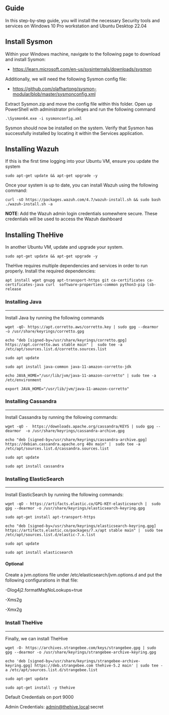 ## Guide
In this step-by-step guide, you will install the necessary Security tools and services on Windows 10 Pro workstation and Ubuntu Desktop 22.04 
## Install Sysmon
Within your Windows machine, navigate to the following page to download and install Sysmon:

- https://learn.microsoft.com/en-us/sysinternals/downloads/sysmon

Additionally, we will need the following Sysmon config file:

- https://github.com/olafhartong/sysmon-modular/blob/master/sysmonconfig.xml

Extract Sysmon.zip and move the config file within this folder. 
Open up PowerShell with administrator privileges and run the following command

```.\Sysmon64.exe -i sysmonconfig.xml```

Sysmon should now be installed on the system. Verify that Sysmon has successfully installed  by locating it within the Services application.
## Installing Wazuh
If this is the first time logging into your Ubuntu VM, ensure you update the system

```sudo apt-get update && apt-get upgrade -y``` 

Once your system is up to date, you can install Wazuh using the following command: 

```curl -sO https://packages.wazuh.com/4.7/wazuh-install.sh && sudo bash ./wazuh-install.sh -a```

**NOTE**: Add the Wazuh admin login credentials somewhere secure. These credentials will be used to access the Wazuh dashboard
## Installing TheHive
In another Ubuntu VM, update and upgrade your system.

```sudo apt-get update && apt-get upgrade -y```

TheHive requires multiple dependencies and services in order to run properly. Install the required dependencies:

```apt install wget gnupg apt-transport-https git ca-certificates ca-certificates-java curl  software-properties-common python3-pip lsb-release```

### Installing Java
---
Install Java by running the following commands

```wget -qO- https://apt.corretto.aws/corretto.key | sudo gpg --dearmor  -o /usr/share/keyrings/corretto.gpg```

```echo "deb [signed-by=/usr/share/keyrings/corretto.gpg] https://apt.corretto.aws stable main" |  sudo tee -a /etc/apt/sources.list.d/corretto.sources.list```

```sudo apt update```

```sudo apt install java-common java-11-amazon-corretto-jdk```

```echo JAVA_HOME="/usr/lib/jvm/java-11-amazon-corretto" | sudo tee -a /etc/environment``` 

```export JAVA_HOME="/usr/lib/jvm/java-11-amazon-corretto"```

### Installing Cassandra
---
Install Cassandra by running the following commands:

```wget -qO -  https://downloads.apache.org/cassandra/KEYS | sudo gpg --dearmor  -o /usr/share/keyrings/cassandra-archive.gpg```

```echo "deb [signed-by=/usr/share/keyrings/cassandra-archive.gpg] https://debian.cassandra.apache.org 40x main" |  sudo tee -a /etc/apt/sources.list.d/cassandra.sources.list```

```sudo apt update```

```sudo apt install cassandra```
### Installing ElasticSearch
---
Install ElasticSearch by running the following commands:

```wget -qO - https://artifacts.elastic.co/GPG-KEY-elasticsearch |  sudo gpg --dearmor -o /usr/share/keyrings/elasticsearch-keyring.gpg```

```sudo apt-get install apt-transport-https```

```echo "deb [signed-by=/usr/share/keyrings/elasticsearch-keyring.gpg] https://artifacts.elastic.co/packages/7.x/apt stable main" |  sudo tee /etc/apt/sources.list.d/elastic-7.x.list```

```sudo apt update```

```sudo apt install elasticsearch```
#### Optional 
Create a jvm.options file under /etc/elasticsearch/jvm.options.d and put the following configurations in that file:

-Dlog4j2.formatMsgNoLookups=true

-Xms2g

-Xmx2g
### Install TheHive
---
Finally, we can install TheHive

```wget -O- https://archives.strangebee.com/keys/strangebee.gpg | sudo gpg --dearmor -o /usr/share/keyrings/strangebee-archive-keyring.gpg```

```echo 'deb [signed-by=/usr/share/keyrings/strangebee-archive-keyring.gpg] https://deb.strangebee.com thehive-5.2 main' | sudo tee -a /etc/apt/sources.list.d/strangebee.list```

```sudo apt-get update```

```sudo apt-get install -y thehive```

Default Credentials on port 9000

Admin Credentials: admin@thehive.local:secret